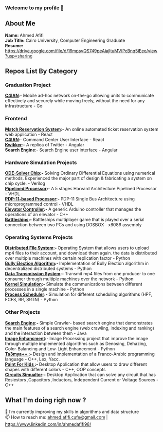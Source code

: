 
### Welcome to my profile 👋

## About Me
  <b>Name:</b> Ahmed Afifi </br>
  <b>Job Title:</b> Cairo University, Computer Engineering Graduate </br>
  <b>Resume:</b> https://drive.google.com/file/d/19mpsvQS749peAiajItuMVIPcBnq5iEeo/view?usp=sharing </br>
  
## Repos List By Category
  ### Graduation Project
  <a href="https://github.com/mido3ds/C4IAN"><b>C4IAN</b></a>:- Mobile ad-hoc network on-the-go allowing units to communicate effectively and
securely while moving freely, without the need for any infrastructure - Go  </br>
  
  ### Frontend 
  <a href="https://github.com/AhmedMahmoud98/match-reservation-system"><b>Match Reservation System</b></a>:- An online automated ticket reservation system web  application - React  </br>
  <a href="https://github.com/mido3ds/C4IAN"><b>C4IAN</b></a>:- Command Center User Interface - React  </br>
  <a href="https://github.com/AhmedMahmoud98/kwikker-frontend"><b>Kwikker</b></a>:-  A replica of Twitter - Angular </br>
  <a href="https://github.com/AhmedMahmoud98/search-engine-ui"><b>Search Engine</b></a>:- Search Engine user interface - Angular  </br>

  
  ### Hardware Simulation Projects
   <b><a href="https://github.com/AhmedMahmoud98/ODE-Solver">ODE-Solver Chip</a>:- </b> Solving Ordinary Differential Equations using numerical methods. Experienced the major part of design & fabricating a system on chip cycle. - Verilog </br>
  <b><a href="https://github.com/AhmedMahmoud98/Pipelined-Processor">Pipelined Processor</a>:- </b>A 5 stages Harvard Architecture Pipelined Processor - VHDL </br>
  <b><a href="https://github.com/AhmedMahmoud98/PDP-11-based-Microprocessor">PDP-11-based Processor</a>:- </b> PDP-11 Single Bus Architecture using microprogrammed control - VHDL </br>
    <b><a href="https://github.com/AhmedMahmoud98/elevator-controller">Elevator Controller</a>:- </b>A generic Arduino controller that manages the operations of an elevator - C++ </br>
  <b><a href="https://github.com/AhmedMahmoud98/Battleships-Game">Battleships</a>:- </b>Battleships multiplayer game that is played over a serial connection between two PCs and using DOSBOX - x8086 assembly </br>

  
  ### Operating Systems Projects 
  <b><a href="https://github.com/AhmedMahmoud98/Distributed-File-System">Distributed File System</a>:- </b> Operating System that allows users to upload mp4 files to their account, and download them again. the data is distributed over multiple machines with certain replication factor - Python </br>
  <b> <a href="https://github.com/AhmedMahmoud98/Distributed_Systems_Bully_Election_Algorithm">Bully Election Algorithm</a>:- </b>Implementation of Bully Election algorithm in decentralized distributed systems - Python</br>
    <b><a href="https://github.com/AhmedMahmoud98/Collector-Consumer-Reciever">Data Transmission System</a>:- </b>Transmit mp4 files from one producer to one consumer through multiple machines over the network - Python </br>
    <b><a href="https://github.com/AhmedMahmoud98/Kernel-Disk-Simulation">Kernel Simulation</a>:- </b>Simulate the communications between different processes in a single machine - Python </br>
    <b><a href="https://github.com/AhmedMahmoud98/Process-Scheduler">Process Scheduler</a>:- </b>Simulation for different scheduling algorithms (HPF, FCFS, RR, SRTN) - Python </br>
    
  ### Other Projects
   <b><a href="https://github.com/AhmedMahmoud98/search-engine">Search Engine</a>:- </b> Simple Crawler- based search engine that demonstrates the main features of a search engine (web crawling, indexing and ranking) and the interaction between them - Java </br>
  <b> <a href="https://github.com/AhmedMahmoud98/Image-Enhancment-">Image Enhancment</a>:- </b>Image Processing project that improve the image through multiple implemented algorithms such as Denosing, Dehazing, Color-Balancing and Low-Light Enhancement - Python </br>
  <b> <a href="https://github.com/AhmedMahmoud98/ta3mya-plus-plus"> Ta3mya++ </a>:- </b>Design and implementation of a Franco-Arabic programming language - C++, Lex, Yacc.</br>
    <b><a href="https://github.com/AhmedMahmoud98/Paint-For-Kids"> Paint For Kids </a>:- </b>Desktop Application that allow users to draw different shapes with different colors - C++, OOP concepts</br>
    <b><a href="https://github.com/AhmedMahmoud98/Circuits-Simualtor">Circuits Simualtor</a>:- </b>Desktop Application that can solve any circuit that has Resiestors ,Capacitors ,Inductors, Independent Current or Voltage Sources - C++ </br>
  
## What I'm doing righ now ?
🤔 I’m currently improving my skills in algorithms and data structure </br>
📫 How to reach me: ahmed.afifi.cufe@gmail.com | https://www.linkedin.com/in/ahmedafifi98/


